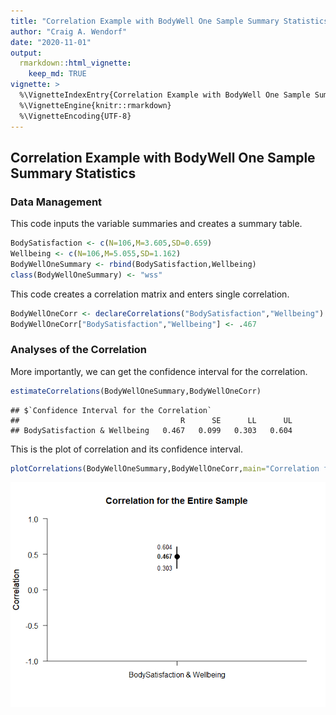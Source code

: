 ```yaml
---
title: "Correlation Example with BodyWell One Sample Summary Statistics"
author: "Craig A. Wendorf"
date: "2020-11-01"
output: 
  rmarkdown::html_vignette:
    keep_md: TRUE
vignette: >
  %\VignetteIndexEntry{Correlation Example with BodyWell One Sample Summary Statistics}
  %\VignetteEngine{knitr::rmarkdown}
  %\VignetteEncoding{UTF-8}
---
```






## Correlation Example with BodyWell One Sample Summary Statistics

### Data Management

This code inputs the variable summaries and creates a summary table.

```r
BodySatisfaction <- c(N=106,M=3.605,SD=0.659)
Wellbeing <- c(N=106,M=5.055,SD=1.162)
BodyWellOneSummary <- rbind(BodySatisfaction,Wellbeing)
class(BodyWellOneSummary) <- "wss"
```

This code creates a correlation matrix and enters single correlation.

```r
BodyWellOneCorr <- declareCorrelations("BodySatisfaction","Wellbeing")
BodyWellOneCorr["BodySatisfaction","Wellbeing"] <- .467
```

### Analyses of the Correlation

More importantly, we can get the confidence interval for the correlation.

```r
estimateCorrelations(BodyWellOneSummary,BodyWellOneCorr)
```

```
## $`Confidence Interval for the Correlation`
##                                    R      SE      LL      UL
## BodySatisfaction & Wellbeing   0.467   0.099   0.303   0.604
```

This is the plot of correlation and its confidence interval.

```r
plotCorrelations(BodyWellOneSummary,BodyWellOneCorr,main="Correlation for the Entire Sample",ylim=c(-1,1))
```

![](figures/BodyWellOne-Correlation-1.png)<!-- -->
